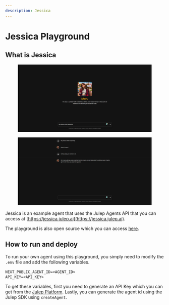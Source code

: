 ```yaml
---
description: Jessica
---
```


# Jessica Playground

## What is Jessica

<figure><img src="../.gitbook/assets/jessica.png" alt="Jessica page"><figcaption></figcaption></figure>

<figure><img src="../.gitbook/assets/jessica-prompt.png" alt="Jessica prompt"><figcaption></figcaption></figure>

Jessica is an example agent that uses the Julep Agents API that you can access at [https://jessica.julep.ai](https://jessica.julep.ai).

The playground is also open source which you can access [here](https://github.com/julep-ai/jessica-public).

## How to run and deploy

To run your own agent using this playground, you simply need to modify the `.env` file and add the following variables.

```.env
NEXT_PUBLIC_AGENT_ID=<AGENT_ID>
API_KEY=<API_KEY>
```

To get these variables, first you need to generate an API Key which you can get from the [Julep Platform](https://platform.julep.ai).
Lastly, you can generate the agent id using the Julep SDK using `createAgent`.
